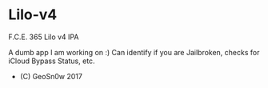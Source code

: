 # Lilo-v4
F.C.E. 365 Lilo v4 IPA

A dumb app I am working on :)
Can identify if you are Jailbroken, checks for iCloud Bypass Status, etc.

* (C) GeoSn0w 2017
